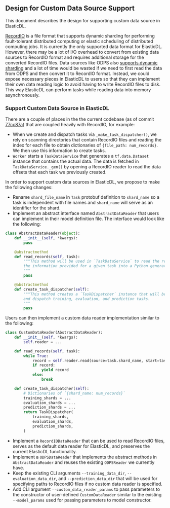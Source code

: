 ## Design for Custom Data Source Support

This document describes the design for supporting custom data source in ElasticDL.

[RecordIO](https://github.com/wangkuiyi/recordio) is a file format that supports dynamic sharding for
performing fault-tolerant distributed computing or elastic scheduling of distributed computing jobs. It is
currently the only supported data format for ElasticDL. However, there may be a lot of I/O overhead to convert from
existing data sources to RecordIO format and requires additional storage for the converted RecordIO files.
Data sources like ODPS also [supports dynamic sharding](https://pyodps.readthedocs.io/zh_CN/latest/api-def.html#odps.ODPS.create_table)
and a lot of time would be wasted if we need to first read the data from ODPS and then convert it to RecordIO format.
Instead, we could expose necessary pieces in ElasticDL to users so that they can implement their own data reading logic to
avoid having to write RecordIO files to disk. This way ElasticDL can perform tasks while reading data into memory asynchronously.

### Support Custom Data Source in ElasticDL

There are a couple of places in the the current codebase (as of commit [77cc87a](https://github.com/sql-machine-learning/elasticdl/tree/77cc87a90eec54db565849f0ae07d271fd957190))
that are coupled heavily with RecordIO, for example:

* When we create and dispatch tasks via ``_make_task_dispatcher()``, we rely on scanning directories that contain
RecordIO files and reading the index for each file to obtain dictionaries of `{file_path: num_records}`.
We then use this information to create tasks.
* ``Worker`` starts a `TaskDataService` that generates a `tf.data.Dataset` instance that contains the actual data.
The data is fetched in `TaskDataService._gen()` by opening a RecordIO reader to read the data offsets that each task
we previously created.

In order to support custom data sources in ElasticDL, we propose to make the following changes:

* Rename ``shard_file_name`` in `Task` protobuf definition to `shard_name` so a task is independent with file names and `shard_name` will
serve as an identifier for the shard.
* Implement an abstract interface named `AbstractDataReader` that users can implement in their model definition file.
The interface would look like the following:

```python
class AbstractDataReader(object):
    def __init__(self, *kwargs):
        pass

    @abstractmethod
    def read_records(self, task):
        """This method will be used in `TaskDataService` to read the records based on
        the information provided for a given task into a Python generator/iterator.
        """
        pass

    @abstractmethod
    def create_task_dispatcher(self):
        """This method creates a `TaskDispatcher` instance that will be used to create
        and dispatch training, evaluation, and prediction tasks.
        """
        pass
```

Users can then implement a custom data reader implementation similar to the following:

```python
class CustomDataReader(AbstractDataReader):
    def __init__(self, *kwargs):
        self.reader = ...

    def read_records(self, task):
        while True:
            record = self.reader.read(source=task.shard_name, start=task.start, offset=task.end)
            if record:
                yield record
            else:
                break

    def create_task_dispatcher(self):
        # Dictionaries of `{shard_name: num_records}`
        training_shards = ...
        evaluation_shards = ...
        prediction_shards = ...
        return TaskDispatcher(
            training_shards,
            evaluation_shards,
            prediction_shards,
        )
```
* Implement a `RecordIODataReader` that can be used to read RecordIO files, serves as the default
data reader for ElasticDL, and preserves the current ElasticDL functionality.
* Implement a `ODPSDataReader` that implements the abstract methods in `AbstractDataReader` and
reuses the existing `ODPSReader` we currently have.
* Keep the existing CLI arguments `--training_data_dir`, `--evaluation_data_dir`, and `--prediction_data_dir` that
will be used for specifying paths to RecordIO files if no custom data reader is specified.
* Add CLI argument `--custom_data_reader_params` to pass parameters to the constructor of user-defined `CustomDataReader`
similar to the existing `--model_params` used for passing parameters to model constructor.
